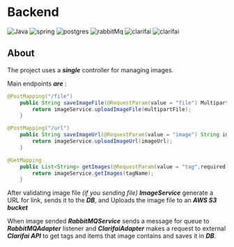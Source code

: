 # Backend
![Java](https://img.shields.io/badge/Java-17-orange) ![spring](https://img.shields.io/badge/SpringBoot-V_3.23-green)  ![postgres](https://img.shields.io/badge/PostgreSQL-V_16-blue) ![rabbitMq](https://img.shields.io/badge/RabbitMQ-V_3.11-orange) ![clarifai](https://img.shields.io/badge/CLARIFAI%20API-blue) ![clarifai](https://img.shields.io/badge/Maven-blue)

## About
The project uses a ***single*** controller for managing images.

Main endpoints ***are*** : 
```java
@PostMapping("/file")
    public String saveImageFile(@RequestParam(value = "file") MultipartFile multipartFile){
        return imageService.uploadImageFile(multipartFile);
    }
```
```java
@PostMapping("/url")
    public String saveImageUrl(@RequestParam(value = "image") String imageUrl){
        return imageService.uploadImageUrl(imageUrl);
    }
```
```java
@GetMapping
    public List<String> getImages(@RequestParam(value = "tag",required = false) String tagName){
        return imageService.getImages(tagName);
    }
```
After validating image file *(if you sending file)* ***ImageService*** generate a URL for link, sends it to the ***DB***, and Uploads the image file to an ***AWS S3 bucket***

When image sended ***RabbitMQService*** sends a message for queue to ***RabbitMQAdapter*** listener and ***ClarifaiAdapter*** makes a request to external ***Clarifai API*** to get tags and items that image contains and saves it in ***DB***.  
